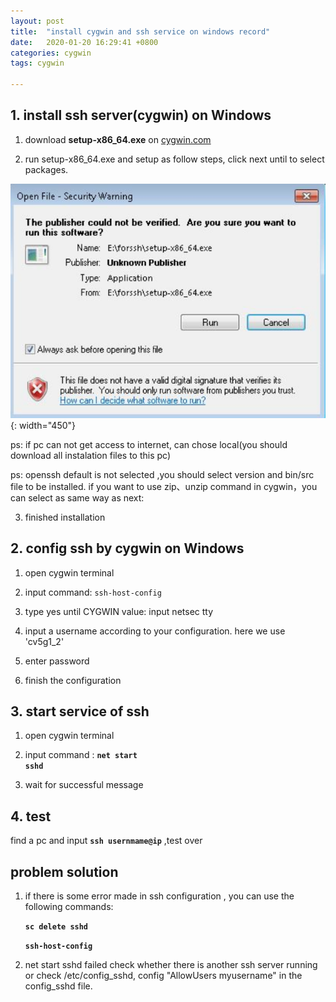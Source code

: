 ```yaml
---
layout: post
title:  "install cygwin and ssh service on windows record"
date:   2020-01-20 16:29:41 +0800
categories: cygwin
tags: cygwin

---
```




## 1. install ssh server(cygwin) on Windows
1) download **setup-x86_64.exe** on [cygwin.com](https://cygwin.com/install.html)

2) run  setup-x86_64.exe and setup as follow steps, click next until to select packages.

![install cygwin](/images/cygwin/open_file.PNG){: width="450"}

ps: if pc can not get access to internet, can chose local(you should download all instalation files to this pc)

ps: openssh default is not selected ,you should select version and bin/src file to be installed.
    if you want to use zip、unzip command in cygwin，you can select as same way as next:

3) finished installation

## 2. config ssh by cygwin on Windows

1) open cygwin terminal
   
2) input command: 
   <code>ssh-host-config</code>

3) type yes until CYGWIN value: input netsec tty
   
4) input a username according to your configuration. here we use 'cv5g1_2'
   
5) enter password
   
6) finish the configuration 


## 3. start service of ssh
1) open cygwin terminal
   
2) input command :
**<code>net start sshd</code>** 
   
3) wait for successful message


## 4. test
find a pc and input **<code>ssh  usernmame@ip</code>** ,test over

## problem solution
1) if there is some error made in ssh configuration , you can use the following commands:

   **<code>sc delete sshd</code>**

   **<code>ssh-host-config</code>**

2) net start sshd failed
check whether there is another ssh server running or check /etc/config_sshd, config "AllowUsers myusername" in the config_sshd file.
